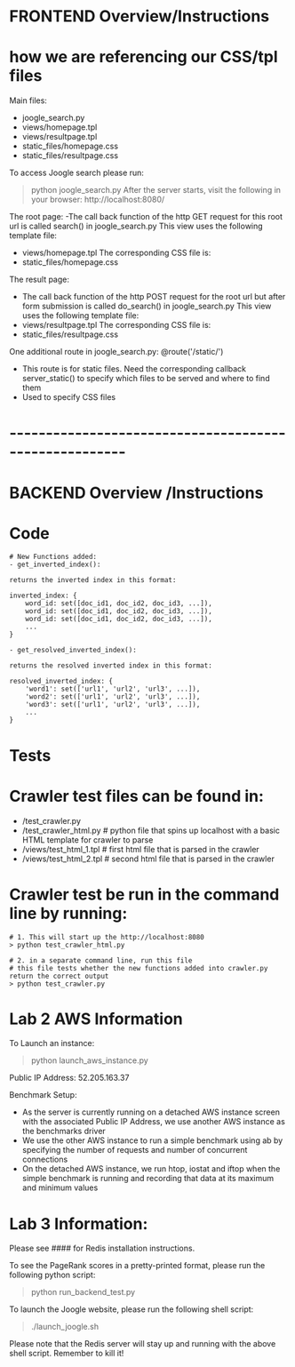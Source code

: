 # FRONTEND Overview/Instructions 
# how we are referencing our CSS/tpl files

Main files:
- joogle_search.py
- views/homepage.tpl
- views/resultpage.tpl
- static_files/homepage.css
- static_files/resultpage.css

To access Joogle search please run:
> python joogle_search.py
After the server starts, visit the following in your browser:
http://localhost:8080/

The root page:
-The call back function of the http GET request for this root url is called search() in joogle_search.py
This view uses the following template file:
- views/homepage.tpl
The corresponding CSS file is:
- static_files/homepage.css

The result page:
- The call back function of the http POST request for the root url but after form submission is called do_search() in joogle_search.py
This view uses the following template file:
- views/resultpage.tpl
The corresponding CSS file is:
- static_files/resultpage.css

One additional route in joogle_search.py:
@route('/static/<filename>')
- This route is for static files. Need the corresponding callback server_static() to specify which files to be served and where to find them
- Used to specify CSS files
# ------------------------------------------------------
# BACKEND Overview /Instructions 

# Code

	# New Functions added:
	- get_inverted_index():

	returns the inverted index in this format:

	inverted_index: {
		word_id: set([doc_id1, doc_id2, doc_id3, ...]),
		word_id: set([doc_id1, doc_id2, doc_id3, ...]),
		word_id: set([doc_id1, doc_id2, doc_id3, ...]),
		...
	}

	- get_resolved_inverted_index():

	returns the resolved inverted index in this format:

	resolved_inverted_index: {
		'word1': set(['url1', 'url2', 'url3', ...]),
		'word2': set(['url1', 'url2', 'url3', ...]),
		'word3': set(['url1', 'url2', 'url3', ...]),
		...
	}

# Tests

# Crawler test files can be found in:
- /test_crawler.py
- /test_crawler_html.py     # python file that spins up localhost with a basic HTML template for crawler to parse
- /views/test_html_1.tpl    # first html file that is parsed in the crawler
- /views/test_html_2.tpl    # second html file that is parsed in the crawler

# Crawler test be run in the command line by running:

	# 1. This will start up the http://localhost:8080
	> python test_crawler_html.py

	# 2. in a separate command line, run this file
	# this file tests whether the new functions added into crawler.py return the correct output
	> python test_crawler.py


# Lab 2 AWS Information

To Launch an instance:
> python launch_aws_instance.py

Public IP Address: 52.205.163.37

Benchmark Setup: 
- As the server is currently running on a detached AWS instance screen with the associated Public IP Address, we use another AWS instance as the benchmarks driver
- We use the other AWS instance to run a simple benchmark using ab by specifying the number of requests and number of concurrent connections
- On the detached AWS instance, we run htop, iostat and iftop when the simple benchmark is running and recording that data at its maximum and minimum values


# Lab 3 Information:

Please see #### for Redis installation instructions.

To see the PageRank scores in a pretty-printed format, please run the following python script:
> python run_backend_test.py

To launch the Joogle website, please run the following shell script:
> ./launch_joogle.sh

Please note that the Redis server will stay up and running with the above shell script. Remember to kill it!
